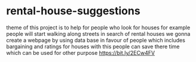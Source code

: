 # rental-house-suggestions
theme of this project is to help for people who look for houses
for example people will start walking along streets in search of rental houses
we gonna create a webpage by using data base in favour of people which includes bargaining and ratings for houses
with this people can save there time which can be used for other purpose
https://bit.ly/2ECw4FV
